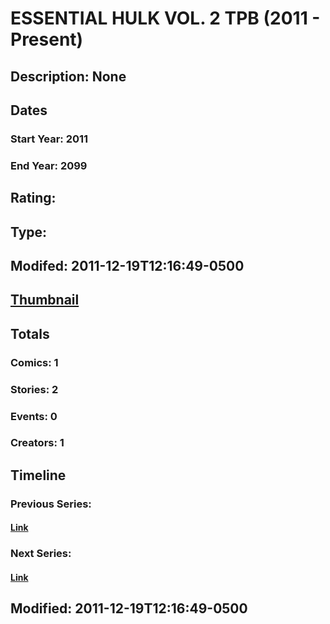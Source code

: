 # ESSENTIAL HULK VOL. 2 TPB (2011 - Present)
## Description: None
## Dates
### Start Year: 2011
### End Year: 2099
## Rating: 
## Type: 
## Modifed: 2011-12-19T12:16:49-0500
## [Thumbnail](http://i.annihil.us/u/prod/marvel/i/mg/b/40/image_not_available.jpg)
## Totals
### Comics: 1
### Stories: 2
### Events: 0
### Creators: 1
## Timeline
### Previous Series: 
#### [Link]()
### Next Series: 
#### [Link]()
## Modified: 2011-12-19T12:16:49-0500